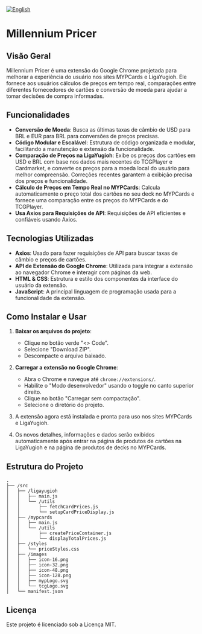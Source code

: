 [![English](https://img.shields.io/badge/lang-english-red.svg)](README.md)

# Millennium Pricer

## Visão Geral

Millennium Pricer é uma extensão do Google Chrome projetada para melhorar a experiência do usuário nos sites MYPCards e LigaYugioh. Ele fornece aos usuários cálculos de preços em tempo real, comparações entre diferentes fornecedores de cartões e conversão de moeda para ajudar a tomar decisões de compra informadas.

## Funcionalidades

- **Conversão de Moeda**: Busca as últimas taxas de câmbio de USD para BRL e EUR para BRL para conversões de preços precisas.
- **Código Modular e Escalável**: Estrutura de código organizada e modular, facilitando a manutenção e extensão da funcionalidade.
- **Comparação de Preços na LigaYugioh**: Exibe os preços dos cartões em USD e BRL com base nos dados mais recentes do TCGPlayer e Cardmarket, e converte os preços para a moeda local do usuário para melhor compreensão. Correções recentes garantem a exibição precisa dos preços e funcionalidade.
- **Cálculo de Preços em Tempo Real no MYPCards**: Calcula automaticamente o preço total dos cartões no seu deck no MYPCards e fornece uma comparação entre os preços do MYPCards e do TCGPlayer.
- **Usa Axios para Requisições de API**: Requisições de API eficientes e confiáveis usando Axios.

## Tecnologias Utilizadas

- **Axios**: Usado para fazer requisições de API para buscar taxas de câmbio e preços de cartões.
- **API de Extensão do Google Chrome**: Utilizada para integrar a extensão ao navegador Chrome e interagir com páginas da web.
- **HTML & CSS**: Estrutura e estilo dos componentes da interface do usuário da extensão.
- **JavaScript**: A principal linguagem de programação usada para a funcionalidade da extensão.

## Como Instalar e Usar

1. **Baixar os arquivos do projeto**:

   - Clique no botão verde "<> Code".
   - Selecione "Download ZIP".
   - Descompacte o arquivo baixado.

2. **Carregar a extensão no Google Chrome**:

   - Abra o Chrome e navegue até `chrome://extensions/`.
   - Habilite o "Modo desenvolvedor" usando o toggle no canto superior direito.
   - Clique no botão "Carregar sem compactação".
   - Selecione o diretório do projeto.

3. A extensão agora está instalada e pronta para uso nos sites MYPCards e LigaYugioh.

4. Os novos detalhes, informações e dados serão exibidos automaticamente após entrar na página de produtos de cartões na LigaYugioh e na página de produtos de decks no MYPCards.

## Estrutura do Projeto

```
.
├── /src
│   ├── /ligayugioh
│   │   ├── main.js
│   │   └── /utils
│   │       ├── fetchCardPrices.js
│   │       └── setupCardPriceDisplay.js
│   ├── /mypcards
│   │   ├── main.js
│   │   └── /utils
│   │       ├── createPriceContainer.js
│   │       └── displayTotalPrices.js
│   ├── /styles
│   │   └── priceStyles.css
│   ├── /images
│   │   ├── icon-16.png
│   │   ├── icon-32.png
│   │   ├── icon-48.png
│   │   ├── icon-128.png
│   │   ├── mypLogo.svg
│   │   └── tcgLogo.svg
│   └── manifest.json
```

## Licença

Este projeto é licenciado sob a Licença MIT.
